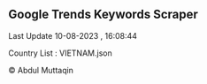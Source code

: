 

## Google Trends Keywords Scraper 
 
Last Update 10-08-2023 , 16:08:44

Country List :
VIETNAM.json



© Abdul Muttaqin 
